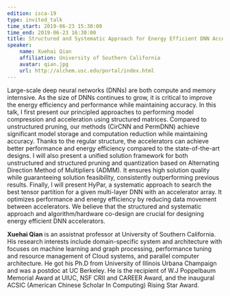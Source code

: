 ```yaml
---
edition: isca-19
type: invited_talk
time_start: 2019-06-23 15:30:00
time_end: 2019-06-23 16:30:00
title: Structured and Systematic Approach for Energy Efficient DNN Acceleration
speaker:
    name: Xuehai Qian
    affiliation: University of Southern California
    avatar: qian.jpg
    url: http://alchem.usc.edu/portal/index.html
---
```

Large-scale deep neural networks (DNNs) are both compute and memory internsive. As the size of DNNs continues to grow, it is critical to improve the energy efficiency and performance while maintaining accuracy. In this talk, I first present our principled approaches to performing model compression and acceleration using structured matrices. Compared to unstructured pruning, our methods (CirCNN and PermDNN) achieve significant model storage and computation reduction while maintaining accuracy. Thanks to the regular structure, the accelerators can achieve better performance and energy efficiency compared to the state-of-the-art designs. I will also present a unified solution framework for both unstructured and structured pruning and quantization based on Alternating Direction Method of Multipliers (ADMM). It ensures high solution quality while guaranteeing solution feasibility, consistently outperforming previous results. Finally, I will present HyPar, a systematic approach to search the best tensor partition for a given multi-layer DNN with an accelerator array. It optimizes performance and energy efficiency by reducing data movement between accelerators. We believe that the structured and systematic approach and algorithm/hardware co-design are crucial for designing energy efficient DNN accelerators.

**Xuehai Qian** is an assistnat professor at University of Southern California. His research interests include domain-specific system and architecture with focuses on machine learning and graph processing, performance tuning and resource management of Cloud systems, and parallel computer architecture. He got his Ph.D from University of Illinois Urbana Champaign and was a postdoc at UC Berkeley. He is the recipient of W.J Poppelbaum Memorial Award at UIUC, NSF CRII and CAREER Award, and the inaugural ACSIC (American Chinese Scholar In Computing) Rising Star Award.
